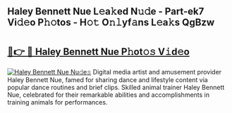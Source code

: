 ## Haley Bennett Nue L𝚎a𝚔ed N𝚞𝚍e - Part-ek7 Vi𝚍𝚎o P𝚑𝚘tos - H𝚘𝚝 O𝚗𝚕yf𝚊ns L𝚎a𝚔s QgBzw

# <h2><a href="http://kf1z8sj.oniu.top/?m=Haley+Bennett+Nue">🔗👉 🔴 Haley Bennett Nue P𝚑ot𝚘𝚜 V𝚒d𝚎o</a></h2>

[![Haley Bennett Nue Nu𝚍e𝚜](https://i.imgur.com/0qMVB7G.gif)](http://kf1z8sj.oniu.top/?m=Haley+Bennett+Nue)
Digital media artist and amusement provider Haley Bennett Nue, famed for sharing dance and lifestyle content via popular dance routines and brief clips. Skilled animal trainer Haley Bennett Nue, celebrated for their remarkable abilities and accomplishments in training animals for performances.  
